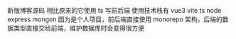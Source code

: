 新版博客源码
相比原来的它使用 ts 写前后端
使用技术栈有 vue3 vite ts node express mongon
因为是个人项目，前后端直接使用 monorepo 架构，后端的数据类型直接交给前端，维护数据库时会变得很方便
